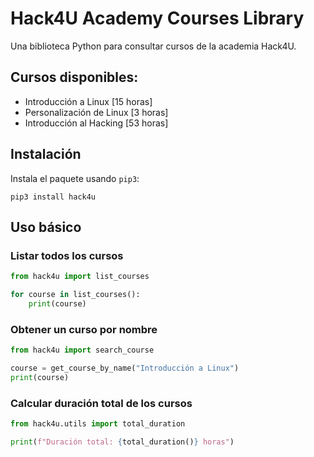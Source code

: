 # Hack4U Academy Courses Library

Una biblioteca Python para consultar cursos de la academia Hack4U.

## Cursos disponibles:

- Introducción a Linux [15 horas]
- Personalización de Linux [3 horas]
- Introducción al Hacking [53 horas]

## Instalación 

Instala el paquete usando `pip3`:

```python3
pip3 install hack4u
```

## Uso básico

### Listar todos los cursos

```python
from hack4u import list_courses

for course in list_courses():
    print(course)
```

### Obtener un curso por nombre

```python
from hack4u import search_course

course = get_course_by_name("Introducción a Linux")
print(course)
```

### Calcular duración total de los cursos

```python
from hack4u.utils import total_duration

print(f"Duración total: {total_duration()} horas")
```
